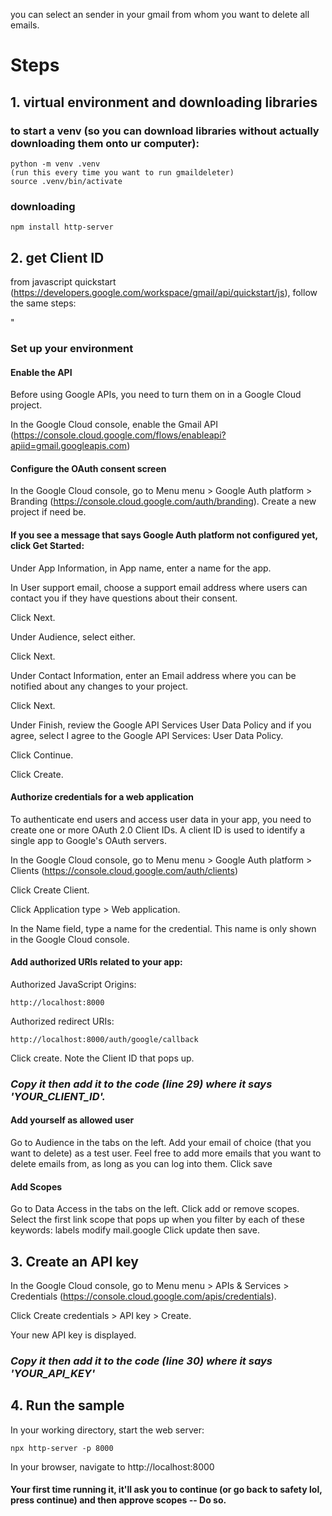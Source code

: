 you can select an sender in your gmail from whom you want to delete all emails. 


# Steps

## 1. virtual environment and downloading libraries

### to start a venv (so you can download libraries without actually downloading them onto ur computer):     
    python -m venv .venv
    (run this every time you want to run gmaildeleter)
    source .venv/bin/activate 

### downloading
    npm install http-server

## 2. get Client ID

from javascript quickstart (https://developers.google.com/workspace/gmail/api/quickstart/js), follow the same steps:

"
### Set up your environment


#### **Enable the API**

Before using Google APIs, you need to turn them on in a Google Cloud project. 

In the Google Cloud console, enable the Gmail API (https://console.cloud.google.com/flows/enableapi?apiid=gmail.googleapis.com)

#### **Configure the OAuth consent screen**

In the Google Cloud console, go to Menu menu > Google Auth platform > Branding (https://console.cloud.google.com/auth/branding).
Create a new project if need be.

#### **If you see a message that says Google Auth platform not configured yet, click Get Started:**

Under App Information, in App name, enter a name for the app.

In User support email, choose a support email address where users can contact you if they have questions about their consent.

Click Next.

Under Audience, select either.

Click Next.

Under Contact Information, enter an Email address where you can be notified about any changes to your project.

Click Next.

Under Finish, review the Google API Services User Data Policy and if you agree, select I agree to the Google API Services: User Data Policy.

Click Continue.

Click Create.


#### **Authorize credentials for a web application**

To authenticate end users and access user data in your app, you need to create one or more OAuth 2.0 Client IDs. A client ID is used to identify a single app to Google's OAuth servers. 

In the Google Cloud console, go to Menu menu > Google Auth platform > Clients (https://console.cloud.google.com/auth/clients)

Click Create Client.

Click Application type > Web application.

In the Name field, type a name for the credential. This name is only shown in the Google Cloud console.


#### **Add authorized URIs related to your app:**

Authorized JavaScript Origins:

    http://localhost:8000
    
Authorized redirect URIs:

    http://localhost:8000/auth/google/callback

Click create. Note the Client ID that pops up.

### **_Copy it then add it to the code (line 29) where it says 'YOUR_CLIENT_ID'._**


#### **Add yourself as allowed user**

Go to Audience in the tabs on the left.
Add your email of choice (that you want to delete) as a test user. 
Feel free to add more emails that you want to delete emails from, as long as you can log into them.
Click save
#### **Add Scopes**
Go to Data Access in the tabs on the left.
Click add or remove scopes.
Select the first link scope that pops up when you filter by each of these keywords: 
    labels
    modify
    mail.google
Click update then save.

## 3. **Create an API key**

In the Google Cloud console, go to Menu menu > APIs & Services > Credentials (https://console.cloud.google.com/apis/credentials).

Click Create credentials > API key > Create.

Your new API key is displayed.

### **_Copy it then add it to the code (line 30) where it says 'YOUR_API_KEY'_**



## 4. **Run the sample**

In your working directory, start the web server:

    npx http-server -p 8000
    
In your browser, navigate to http://localhost:8000

#### **Your first time running it, it'll ask you to continue (or go back to safety lol, press continue) and then approve scopes -- Do so.**
